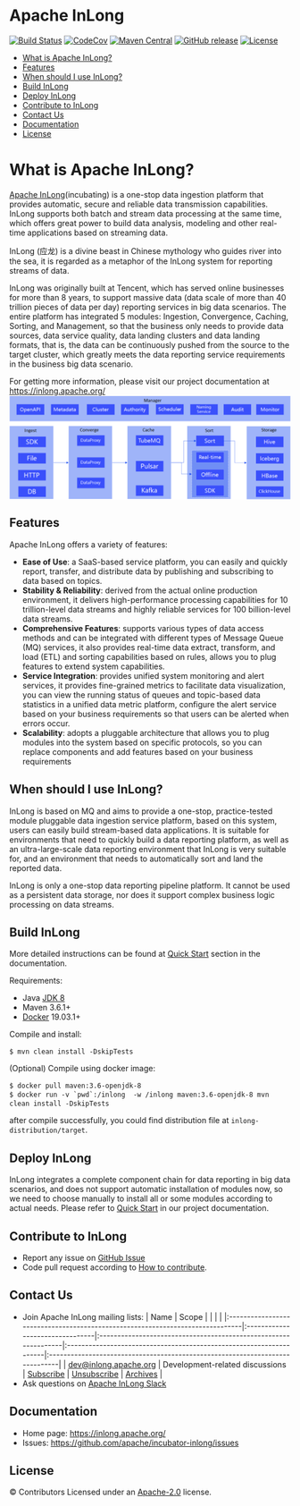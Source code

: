 <!--

    Licensed to the Apache Software Foundation (ASF) under one
    or more contributor license agreements.  See the NOTICE file
    distributed with this work for additional information
    regarding copyright ownership.  The ASF licenses this file
    to you under the Apache License, Version 2.0 (the
    "License"); you may not use this file except in compliance
    with the License.  You may obtain a copy of the License at

      http://www.apache.org/licenses/LICENSE-2.0

    Unless required by applicable law or agreed to in writing,
    software distributed under the License is distributed on an
    "AS IS" BASIS, WITHOUT WARRANTIES OR CONDITIONS OF ANY
    KIND, either express or implied.  See the License for the
    specific language governing permissions and limitations
    under the License.

-->


# Apache InLong
[![Build Status](https://travis-ci.org/apache/incubator-inlong.svg?branch=master)](https://github.com/apache/incubator-inlong/actions)
[![CodeCov](https://codecov.io/gh/apache/incubator-inlong/branch/master/graph/badge.svg)](https://codecov.io/gh/apache/incubator-inlong)
[![Maven Central](https://maven-badges.herokuapp.com/maven-central/org.apache.inlong/inlong/badge.svg)](http://search.maven.org/#search%7Cga%7C1%7Corg.apache.inlong)
[![GitHub release](https://img.shields.io/badge/release-download-orange.svg)](https://inlong.apache.org/download/main)
[![License](https://img.shields.io/badge/license-Apache%202-4EB1BA.svg)](https://www.apache.org/licenses/LICENSE-2.0.html)


- [What is Apache InLong?](#what-is-apache-inlong)
- [Features](#features)
- [When should I use InLong?](#when-should-i-use-inlong)
- [Build InLong](#build-inlong)
- [Deploy InLong](#deploy-inlong)
- [Contribute to InLong](#contribute-to-inlong)
- [Contact Us](#contact-us)
- [Documentation](#documentation)
- [License](#license)

# What is Apache InLong?
[Apache InLong](https://inlong.apache.org)(incubating) is a one-stop data ingestion platform that provides automatic, secure and reliable data transmission capabilities. InLong supports both batch and stream data processing at the same time, which offers great power to build data analysis, modeling and other real-time  applications based on streaming data.

InLong (应龙) is a divine beast in Chinese mythology who guides river into the sea, it is regarded as a metaphor of the InLong system for reporting streams of data.

InLong was originally built at Tencent, which has served online businesses for more than 8 years, to support massive data (data scale of more than 40 trillion pieces of data per day) reporting services in big data scenarios. The entire platform has integrated 5 modules:  Ingestion, Convergence, Caching, Sorting, and Management, so that the business only needs to provide data sources, data service quality, data landing clusters and data landing formats, that is, the data can be continuously pushed from the source to the target cluster, which greatly meets the data reporting service requirements in the business big data scenario.

For getting more information, please visit our project documentation at https://inlong.apache.org/
<img src="https://github.com/apache/incubator-inlong-website/blob/master/static/img/inlong-structure-en.png" align="center" alt="Apache InLong"/>


## Features
Apache InLong offers a variety of features:
* **Ease of Use**: a SaaS-based service platform, you can easily and quickly report, transfer, and distribute data by publishing and subscribing to data based on topics.
* **Stability & Reliability**: derived from the actual online production environment, it delivers high-performance processing capabilities for 10 trillion-level data streams and highly reliable services for 100 billion-level data streams.
* **Comprehensive Features**: supports various types of data access methods and can be integrated with different types of Message Queue (MQ) services, it also provides real-time data extract, transform, and load (ETL) and sorting capabilities based on rules, allows you to plug features to extend system capabilities.
* **Service Integration**: provides unified system monitoring and alert services, it provides fine-grained metrics to facilitate data visualization, you can view the running status of queues and topic-based data statistics in a unified data metric platform, configure the alert service based on your business requirements so that users can be alerted when errors occur.
* **Scalability**: adopts a pluggable architecture that allows you to plug modules into the system based on specific protocols, so you can replace components and add features based on your business requirements


## When should I use InLong?
InLong is based on MQ and aims to provide a one-stop, practice-tested module pluggable data ingestion service platform, based on this system, users can easily build stream-based data applications. It is suitable for environments that need to quickly build a data reporting platform, as well as an ultra-large-scale data reporting environment that InLong is very suitable for, and an environment that needs to automatically sort and land the reported data.

InLong is only a one-stop data reporting pipeline platform. It cannot be used as a persistent data storage, nor does it support complex business logic processing on data streams.

## Build InLong
More detailed instructions can be found at [Quick Start](https://inlong.apache.org/docs/user_guide/quick_start) section in the documentation.

Requirements:
- Java [JDK 8](https://adoptopenjdk.net/?variant=openjdk8)
- Maven 3.6.1+
- [Docker](https://docs.docker.com/engine/install/) 19.03.1+

Compile and install:
```
$ mvn clean install -DskipTests
```
(Optional) Compile using docker image:
```
$ docker pull maven:3.6-openjdk-8
$ docker run -v `pwd`:/inlong  -w /inlong maven:3.6-openjdk-8 mvn clean install -DskipTests
```
after compile successfully, you could find distribution file at `inlong-distribution/target`.

## Deploy InLong
InLong integrates a complete component chain for data reporting in big data scenarios, and does not support automatic installation of modules now, so we need to choose manually to install all or some modules according to actual needs. Please refer to [Quick Start](https://inlong.apache.org/docs/user_guide/quick_start) in our project documentation.

## Contribute to InLong
- Report any issue on [GitHub Issue](https://github.com/apache/incubator-inlong/issues)
- Code pull request according to [How to contribute](https://inlong.apache.org/development/how-to-contribute).

## Contact Us
- Join Apache InLong mailing lists:
    | Name                                                                          | Scope                           |                                                                 |                                                                     |                                                                              |
    |:------------------------------------------------------------------------------|:--------------------------------|:----------------------------------------------------------------|:--------------------------------------------------------------------|:-----------------------------------------------------------------------------|
    | [dev@inlong.apache.org](mailto:dev@inlong.apache.org)     | Development-related discussions | [Subscribe](mailto:dev-subscribe@inlong.apache.org)   | [Unsubscribe](mailto:dev-unsubscribe@inlong.apache.org)   | [Archives](http://mail-archives.apache.org/mod_mbox/inlong-dev/)   |
- Ask questions on [Apache InLong Slack](https://the-asf.slack.com/archives/C01QAG6U00L)

## Documentation
- Home page: https://inlong.apache.org/
- Issues: https://github.com/apache/incubator-inlong/issues

## License
© Contributors Licensed under an [Apache-2.0](LICENSE) license.


